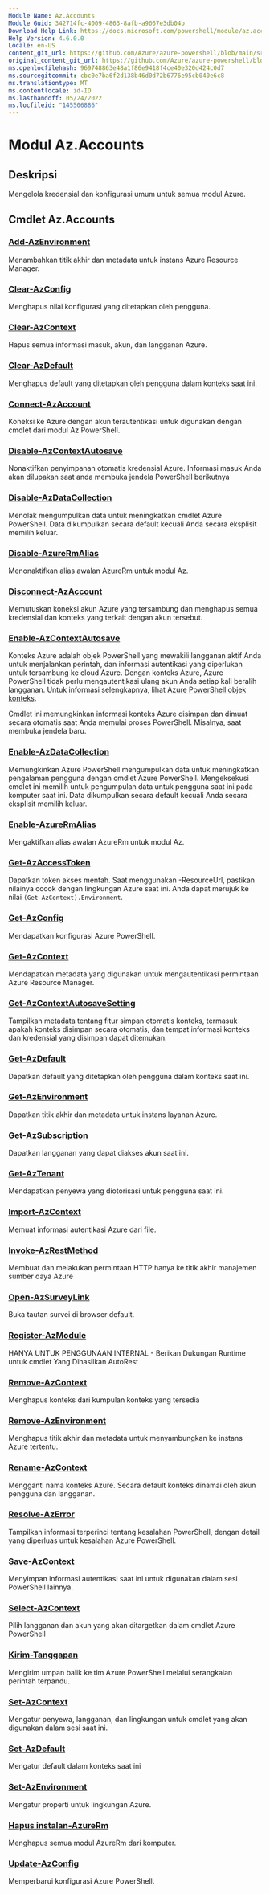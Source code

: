 ```yaml
---
Module Name: Az.Accounts
Module Guid: 342714fc-4009-4863-8afb-a9067e3db04b
Download Help Link: https://docs.microsoft.com/powershell/module/az.accounts
Help Version: 4.6.0.0
Locale: en-US
content_git_url: https://github.com/Azure/azure-powershell/blob/main/src/Accounts/Accounts/help/Az.Accounts.md
original_content_git_url: https://github.com/Azure/azure-powershell/blob/main/src/Accounts/Accounts/help/Az.Accounts.md
ms.openlocfilehash: 969748863e48a1f86e9418f4ce40e320d424c0d7
ms.sourcegitcommit: cbc0e7ba6f2d138b46d0d72b6776e95cb040e6c8
ms.translationtype: MT
ms.contentlocale: id-ID
ms.lasthandoff: 05/24/2022
ms.locfileid: "145506886"
---
```

# Modul Az.Accounts
## Deskripsi
Mengelola kredensial dan konfigurasi umum untuk semua modul Azure.

## Cmdlet Az.Accounts
### [Add-AzEnvironment](Add-AzEnvironment.md)
Menambahkan titik akhir dan metadata untuk instans Azure Resource Manager.

### [Clear-AzConfig](Clear-AzConfig.md)
Menghapus nilai konfigurasi yang ditetapkan oleh pengguna.

### [Clear-AzContext](Clear-AzContext.md)
Hapus semua informasi masuk, akun, dan langganan Azure.

### [Clear-AzDefault](Clear-AzDefault.md)
Menghapus default yang ditetapkan oleh pengguna dalam konteks saat ini.

### [Connect-AzAccount](Connect-AzAccount.md)
Koneksi ke Azure dengan akun terautentikasi untuk digunakan dengan cmdlet dari modul Az PowerShell.

### [Disable-AzContextAutosave](Disable-AzContextAutosave.md)
Nonaktifkan penyimpanan otomatis kredensial Azure.  Informasi masuk Anda akan dilupakan saat anda membuka jendela PowerShell berikutnya

### [Disable-AzDataCollection](Disable-AzDataCollection.md)
Menolak mengumpulkan data untuk meningkatkan cmdlet Azure PowerShell. Data dikumpulkan secara default kecuali Anda secara eksplisit memilih keluar.

### [Disable-AzureRmAlias](Disable-AzureRmAlias.md)
Menonaktifkan alias awalan AzureRm untuk modul Az.

### [Disconnect-AzAccount](Disconnect-AzAccount.md)
Memutuskan koneksi akun Azure yang tersambung dan menghapus semua kredensial dan konteks yang terkait dengan akun tersebut.

### [Enable-AzContextAutosave](Enable-AzContextAutosave.md)
Konteks Azure adalah objek PowerShell yang mewakili langganan aktif Anda untuk menjalankan perintah, dan informasi autentikasi yang diperlukan untuk tersambung ke cloud Azure. Dengan konteks Azure, Azure PowerShell tidak perlu mengautentikasi ulang akun Anda setiap kali beralih langganan. Untuk informasi selengkapnya, lihat [Azure PowerShell objek konteks](https://docs.microsoft.com/powershell/azure/context-persistence).

Cmdlet ini memungkinkan informasi konteks Azure disimpan dan dimuat secara otomatis saat Anda memulai proses PowerShell. Misalnya, saat membuka jendela baru.

### [Enable-AzDataCollection](Enable-AzDataCollection.md)
Memungkinkan Azure PowerShell mengumpulkan data untuk meningkatkan pengalaman pengguna dengan cmdlet Azure PowerShell. Mengeksekusi cmdlet ini memilih untuk pengumpulan data untuk pengguna saat ini pada komputer saat ini. Data dikumpulkan secara default kecuali Anda secara eksplisit memilih keluar.

### [Enable-AzureRmAlias](Enable-AzureRmAlias.md)
Mengaktifkan alias awalan AzureRm untuk modul Az.

### [Get-AzAccessToken](Get-AzAccessToken.md)
Dapatkan token akses mentah. Saat menggunakan -ResourceUrl, pastikan nilainya cocok dengan lingkungan Azure saat ini. Anda dapat merujuk ke nilai `(Get-AzContext).Environment`.

### [Get-AzConfig](Get-AzConfig.md)
Mendapatkan konfigurasi Azure PowerShell.

### [Get-AzContext](Get-AzContext.md)
Mendapatkan metadata yang digunakan untuk mengautentikasi permintaan Azure Resource Manager.

### [Get-AzContextAutosaveSetting](Get-AzContextAutosaveSetting.md)
Tampilkan metadata tentang fitur simpan otomatis konteks, termasuk apakah konteks disimpan secara otomatis, dan tempat informasi konteks dan kredensial yang disimpan dapat ditemukan.

### [Get-AzDefault](Get-AzDefault.md)
Dapatkan default yang ditetapkan oleh pengguna dalam konteks saat ini.

### [Get-AzEnvironment](Get-AzEnvironment.md)
Dapatkan titik akhir dan metadata untuk instans layanan Azure.

### [Get-AzSubscription](Get-AzSubscription.md)
Dapatkan langganan yang dapat diakses akun saat ini.

### [Get-AzTenant](Get-AzTenant.md)
Mendapatkan penyewa yang diotorisasi untuk pengguna saat ini.

### [Import-AzContext](Import-AzContext.md)
Memuat informasi autentikasi Azure dari file.

### [Invoke-AzRestMethod](Invoke-AzRestMethod.md)
Membuat dan melakukan permintaan HTTP hanya ke titik akhir manajemen sumber daya Azure

### [Open-AzSurveyLink](Open-AzSurveyLink.md)
Buka tautan survei di browser default.

### [Register-AzModule](Register-AzModule.md)
HANYA UNTUK PENGGUNAAN INTERNAL - Berikan Dukungan Runtime untuk cmdlet Yang Dihasilkan AutoRest

### [Remove-AzContext](Remove-AzContext.md)
Menghapus konteks dari kumpulan konteks yang tersedia

### [Remove-AzEnvironment](Remove-AzEnvironment.md)
Menghapus titik akhir dan metadata untuk menyambungkan ke instans Azure tertentu.

### [Rename-AzContext](Rename-AzContext.md)
Mengganti nama konteks Azure.  Secara default konteks dinamai oleh akun pengguna dan langganan.

### [Resolve-AzError](Resolve-AzError.md)
Tampilkan informasi terperinci tentang kesalahan PowerShell, dengan detail yang diperluas untuk kesalahan Azure PowerShell.

### [Save-AzContext](Save-AzContext.md)
Menyimpan informasi autentikasi saat ini untuk digunakan dalam sesi PowerShell lainnya.

### [Select-AzContext](Select-AzContext.md)
Pilih langganan dan akun yang akan ditargetkan dalam cmdlet Azure PowerShell

### [Kirim-Tanggapan](Send-Feedback.md)
Mengirim umpan balik ke tim Azure PowerShell melalui serangkaian perintah terpandu.

### [Set-AzContext](Set-AzContext.md)
Mengatur penyewa, langganan, dan lingkungan untuk cmdlet yang akan digunakan dalam sesi saat ini.

### [Set-AzDefault](Set-AzDefault.md)
Mengatur default dalam konteks saat ini

### [Set-AzEnvironment](Set-AzEnvironment.md)
Mengatur properti untuk lingkungan Azure.

### [Hapus instalan-AzureRm](Uninstall-AzureRm.md)
Menghapus semua modul AzureRm dari komputer.

### [Update-AzConfig](Update-AzConfig.md)
Memperbarui konfigurasi Azure PowerShell.

